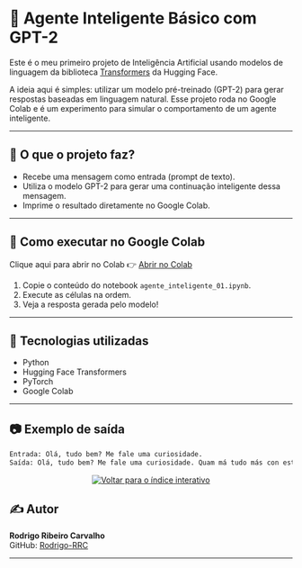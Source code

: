 # 🤖 Agente Inteligente Básico com GPT-2

Este é o meu primeiro projeto de Inteligência Artificial usando modelos de linguagem da biblioteca [Transformers](https://huggingface.co/transformers/) da Hugging Face.

A ideia aqui é simples: utilizar um modelo pré-treinado (GPT-2) para gerar respostas baseadas em linguagem natural. Esse projeto roda no Google Colab e é um experimento para simular o comportamento de um agente inteligente.

---

## 📌 O que o projeto faz?

- Recebe uma mensagem como entrada (prompt de texto).
- Utiliza o modelo GPT-2 para gerar uma continuação inteligente dessa mensagem.
- Imprime o resultado diretamente no Google Colab.

---

## 🚀 Como executar no Google Colab

Clique aqui para abrir no Colab 👉 [Abrir no Colab](https://colab.research.google.com/)

1. Copie o conteúdo do notebook `agente_inteligente_01.ipynb`.
2. Execute as células na ordem.
3. Veja a resposta gerada pelo modelo!

---

## 🧠 Tecnologias utilizadas

- Python
- Hugging Face Transformers
- PyTorch
- Google Colab

---

## 📷 Exemplo de saída

```txt
Entrada: Olá, tudo bem? Me fale uma curiosidade.
Saída: Olá, tudo bem? Me fale uma curiosidade. Quam má tudo más con estos ejé tudo má tudo...
```


<p align="center">
  <a href="https://rodrigo-rrc.github.io/Projetos_IA/" target="_blank">
    <img src="https://img.shields.io/badge/⬅️ Voltar para o índice interativo-blue?style=for-the-badge" alt="Voltar para o índice interativo"/>
  </a>
</p>



## ✍️ Autor

**Rodrigo Ribeiro Carvalho**  
GitHub: [Rodrigo-RRC](https://github.com/Rodrigo-RRC)

---
